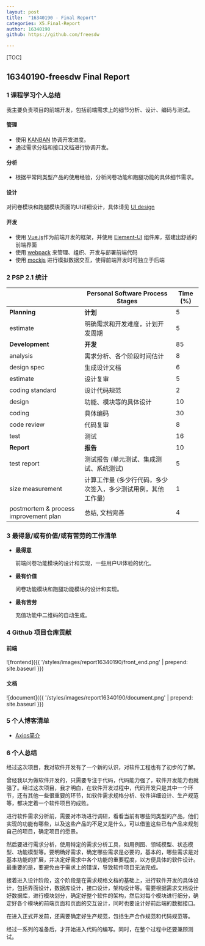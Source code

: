 ```yaml
---
layout: post
title:  "16340190 - Final Report"
categories: X5.Final-Report
author: 16340190
github: https://github.com/freesdw

---
```


[TOC]



## 16340190-freesdw Final Report

### 1 课程学习个人总结

我主要负责项目的前端开发，包括前端需求上的细节分析、设计、编码与测试。

#### 管理

- 使用 [KANBAN](https://github.com/orgs/sysu-swsad-team/projects) 协调开发进度。
- 通过需求分档和接口文档进行协调开发。

#### 分析

- 根据平常同类型产品的使用经验，分析问卷功能和跑腿功能的具体细节需求。

#### 设计

对问卷模块和跑腿模块页面的UI详细设计，具体请见 [UI design](https://sysu-swsad-team.github.io/7.%E8%AE%BE%E8%AE%A1%E8%AF%B4%E6%98%8E%E4%B9%A6/7.1.%E7%95%8C%E9%9D%A2%E8%AE%BE%E8%AE%A1/)

#### 开发

- 使用 [Vue.js](https://cn.vuejs.org/)作为前端开发的框架，并使用 [Element-UI](https://element.eleme.cn/) 组件库，搭建出舒适的前端界面
- 使用 [webpack](https://webpack.js.org/) 来管理、组织、开发与部署前端代码
- 使用 [mockjs](https://sysu-swsad-team.github.io/x2.%E6%8A%80%E6%9C%AF%E4%B8%8E%E5%B7%A5%E4%BD%9C%E6%8A%A5%E5%91%8A/X2.13.16340246-Vue+mockjs+axios%E5%AE%9E%E7%8E%B0%E6%A8%A1%E6%8B%9F%E4%B8%8E%E5%90%8E%E7%AB%AF%E8%BF%9B%E8%A1%8C%E6%95%B0%E6%8D%AE%E4%BA%A4%E4%BA%92/) 进行模拟数据交互，使得前端开发时可独立于后端

### 2 PSP 2.1 统计

|                                       | Personal Software Process Stages                             | Time (%) |
| ------------------------------------- | ------------------------------------------------------------ | -------- |
| **Planning**                          | **计划**                                                     | 5        |
| estimate                              | 明确需求和开发难度，计划开发周期                             | 5        |
| **Development**                       | **开发**                                                     | 85       |
| analysis                              | 需求分析、各个阶段时间估计                                   | 8        |
| design spec                           | 生成设计文档                                                 | 6        |
| estimate                              | 设计复审                                                     | 5        |
| coding standard                       | 设计代码规范                                                 | 2        |
| design                                | 功能、模块等的具体设计                                       | 10       |
| coding                                | 具体编码                                                     | 30       |
| code review                           | 代码复审                                                     | 8        |
| test                                  | 测试                                                         | 16       |
| **Report**                            | **报告**                                                     | 10       |
| test report                           | 测试报告 (单元测试、集成测试、系统测试)                      | 5        |
| size measurement                      | 计算工作量 (多少行代码，多少次签入，多少测试用例，其他工作量) | 1        |
| postmortem & process improvement plan | 总结, 文档完善                                               | 4        |



### 3 最得意/或有价值/或有苦劳的工作清单

- **最得意**

  前端问卷功能模块的设计和实现，一些用户UI体验的优化。

- **最有价值**

  问卷功能模块和跑腿功能模块的设计和实现。

- **最有苦劳**

  充值功能中二维码的自动生成。



### 4 Github 项目仓库贡献

#### 前端

![frontend]({{ '/styles/images/report16340190/front_end.png' | prepend: site.baseurl }})

#### 文档

![document]({{ '/styles/images/report16340190/document.png' | prepend: site.baseurl }})



### 5 个人博客清单

- [Axios简介](https://sysu-swsad-team.github.io/x2.%E6%8A%80%E6%9C%AF%E4%B8%8E%E5%B7%A5%E4%BD%9C%E6%8A%A5%E5%91%8A/X2.07.16340190-Axios%E4%BD%BF%E7%94%A8%E4%BB%8B%E7%BB%8D/)

### 6 个人总结

经过这次项目，我对软件开发有了一个新的认识，对软件工程也有了初步的了解。

曾经我以为做软件开发的，只需要专注于代码，代码能力强了，软件开发能力也就强了。经过这次项目，我才明白，在软件开发过程中，代码开发只是其中一个环节，还有其他一些很重要的环节，如软件需求规格分析、软件详细设计、生产规范等，都决定着一个软件项目的成败。

进行软件需求分析前，需要对市场进行调研，看看当前有哪些同类型的产品，他们实现的功能有哪些，以及这些产品的不足又是什么，可以借鉴这些已有产品来规划自己的项目，确定项目的愿景。

然后要进行需求分析，使用特定的需求分析工具，如用例图、领域模型、状态模型、功能模型等。要明确好需求，确定哪些需求是必要的，基本的，哪些需求是对基本功能的扩展，并决定好需求中各个功能的重要程度，以方便具体的软件设计。最重要的是，要避免由于需求上的错误，导致软件项目无法完成。

接着进入设计阶段，这个阶段是在需求规格文档的基础上，进行软件开发的具体设计，包括界面设计，数据库设计，接口设计，架构设计等。需要根据需求文档设计好数据库，进行模块划分，确定好整个软件的架构，然后对每个模块进行细分，确定好各个模块的前端页面和页面的交互设计，同时也要设计好前后端的数据接口。

在进入正式开发前，还需要确定好生产规范，包括生产合作规范和代码规范等。

经过一系列的准备后，才开始进入代码的编写。同时，在整个过程中还要兼顾测试。


